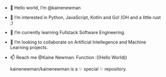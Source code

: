 - 👋 Hello world, I’m @kainenewman

- 👀 I’m interested in Python, JavaScript, Kotlin and Go! (OH and a little rust ;)

- 🌱 I’m currently learning Fullstack Software Engineering.

- 💞️ I’m looking to collaborate on Artificial Intellegence and Machine Learning projects.

- 📫 Reach me @Kaine Newman: Function :((Hello World))

  kainenewman/kainenewman is a ✨ special ✨ repository.
